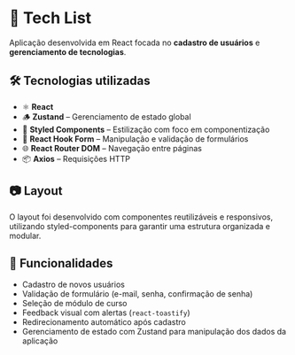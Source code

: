 # 🚀 Tech List

Aplicação desenvolvida em React focada no **cadastro de usuários** e **gerenciamento de tecnologias**.

## 🛠️ Tecnologias utilizadas

- ⚛️ **React**
- 🪵 **Zustand** – Gerenciamento de estado global
- 💅 **Styled Components** – Estilização com foco em componentização
- 📝 **React Hook Form** – Manipulação e validação de formulários
- 🌐 **React Router DOM** – Navegação entre páginas
- 📦 **Axios** – Requisições HTTP

## 📷 Layout

O layout foi desenvolvido com componentes reutilizáveis e responsivos, utilizando styled-components para garantir uma estrutura organizada e modular.

## 🔐 Funcionalidades

- Cadastro de novos usuários
- Validação de formulário (e-mail, senha, confirmação de senha)
- Seleção de módulo de curso
- Feedback visual com alertas (`react-toastify`)
- Redirecionamento automático após cadastro
- Gerenciamento de estado com Zustand para manipulação dos dados da aplicação
